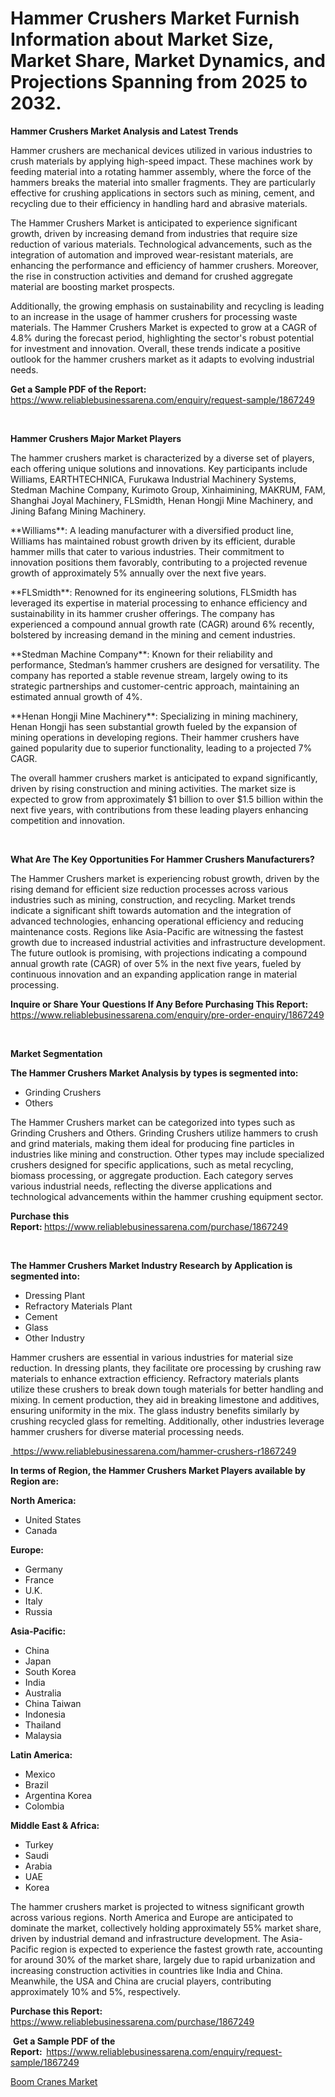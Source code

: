 <p><h1>Hammer Crushers Market Furnish Information about Market Size, Market Share, Market Dynamics, and Projections Spanning from 2025 to 2032.</h1></p><p><strong>Hammer Crushers Market Analysis and Latest Trends</strong></p>
<p><p>Hammer crushers are mechanical devices utilized in various industries to crush materials by applying high-speed impact. These machines work by feeding material into a rotating hammer assembly, where the force of the hammers breaks the material into smaller fragments. They are particularly effective for crushing applications in sectors such as mining, cement, and recycling due to their efficiency in handling hard and abrasive materials.</p><p>The Hammer Crushers Market is anticipated to experience significant growth, driven by increasing demand from industries that require size reduction of various materials. Technological advancements, such as the integration of automation and improved wear-resistant materials, are enhancing the performance and efficiency of hammer crushers. Moreover, the rise in construction activities and demand for crushed aggregate material are boosting market prospects. </p><p>Additionally, the growing emphasis on sustainability and recycling is leading to an increase in the usage of hammer crushers for processing waste materials. The Hammer Crushers Market is expected to grow at a CAGR of 4.8% during the forecast period, highlighting the sector's robust potential for investment and innovation. Overall, these trends indicate a positive outlook for the hammer crushers market as it adapts to evolving industrial needs.</p></p>
<p><strong>Get a Sample PDF of the Report:&nbsp;</strong> <a href="https://www.reliablebusinessarena.com/enquiry/request-sample/1867249?utm_campaign=2112&utm_medium=2&utm_source=Github&utm_content=ia&utm_term=19022025&utm_id=hammer-crushers">https://www.reliablebusinessarena.com/enquiry/request-sample/1867249</a></p>
<p>&nbsp;</p>
<p><strong>Hammer Crushers Major Market Players</strong></p>
<p><p>The hammer crushers market is characterized by a diverse set of players, each offering unique solutions and innovations. Key participants include Williams, EARTHTECHNICA, Furukawa Industrial Machinery Systems, Stedman Machine Company, Kurimoto Group, Xinhaimining, MAKRUM, FAM, Shanghai Joyal Machinery, FLSmidth, Henan Hongji Mine Machinery, and Jining Bafang Mining Machinery.</p><p>**Williams**: A leading manufacturer with a diversified product line, Williams has maintained robust growth driven by its efficient, durable hammer mills that cater to various industries. Their commitment to innovation positions them favorably, contributing to a projected revenue growth of approximately 5% annually over the next five years.</p><p>**FLSmidth**: Renowned for its engineering solutions, FLSmidth has leveraged its expertise in material processing to enhance efficiency and sustainability in its hammer crusher offerings. The company has experienced a compound annual growth rate (CAGR) around 6% recently, bolstered by increasing demand in the mining and cement industries.</p><p>**Stedman Machine Company**: Known for their reliability and performance, Stedman’s hammer crushers are designed for versatility. The company has reported a stable revenue stream, largely owing to its strategic partnerships and customer-centric approach, maintaining an estimated annual growth of 4%.</p><p>**Henan Hongji Mine Machinery**: Specializing in mining machinery, Henan Hongji has seen substantial growth fueled by the expansion of mining operations in developing regions. Their hammer crushers have gained popularity due to superior functionality, leading to a projected 7% CAGR.</p><p>The overall hammer crushers market is anticipated to expand significantly, driven by rising construction and mining activities. The market size is expected to grow from approximately $1 billion to over $1.5 billion within the next five years, with contributions from these leading players enhancing competition and innovation.</p></p>
<p>&nbsp;</p>
<p><strong>What Are The Key Opportunities For Hammer Crushers Manufacturers?</strong></p>
<p><p>The Hammer Crushers market is experiencing robust growth, driven by the rising demand for efficient size reduction processes across various industries such as mining, construction, and recycling. Market trends indicate a significant shift towards automation and the integration of advanced technologies, enhancing operational efficiency and reducing maintenance costs. Regions like Asia-Pacific are witnessing the fastest growth due to increased industrial activities and infrastructure development. The future outlook is promising, with projections indicating a compound annual growth rate (CAGR) of over 5% in the next five years, fueled by continuous innovation and an expanding application range in material processing.</p></p>
<p><strong>Inquire or Share Your Questions If Any Before Purchasing This Report:</strong> <a href="https://www.reliablebusinessarena.com/enquiry/pre-order-enquiry/1867249?utm_campaign=2112&utm_medium=2&utm_source=Github&utm_content=ia&utm_term=19022025&utm_id=hammer-crushers">https://www.reliablebusinessarena.com/enquiry/pre-order-enquiry/1867249</a></p>
<p>&nbsp;</p>
<p><strong>Market Segmentation</strong></p>
<p><strong>The Hammer Crushers Market Analysis by types is segmented into:</strong></p>
<p><ul><li>Grinding Crushers</li><li>Others</li></ul></p>
<p><p>The Hammer Crushers market can be categorized into types such as Grinding Crushers and Others. Grinding Crushers utilize hammers to crush and grind materials, making them ideal for producing fine particles in industries like mining and construction. Other types may include specialized crushers designed for specific applications, such as metal recycling, biomass processing, or aggregate production. Each category serves various industrial needs, reflecting the diverse applications and technological advancements within the hammer crushing equipment sector.</p></p>
<p><strong>Purchase this Report:&nbsp;</strong><a href="https://www.reliablebusinessarena.com/purchase/1867249?utm_campaign=2112&utm_medium=2&utm_source=Github&utm_content=ia&utm_term=19022025&utm_id=hammer-crushers">https://www.reliablebusinessarena.com/purchase/1867249</a></p>
<p>&nbsp;</p>
<p><strong>The Hammer Crushers Market Industry Research by Application is segmented into:</strong></p>
<p><ul><li>Dressing Plant</li><li>Refractory Materials Plant</li><li>Cement</li><li>Glass</li><li>Other Industry</li></ul></p>
<p><p>Hammer crushers are essential in various industries for material size reduction. In dressing plants, they facilitate ore processing by crushing raw materials to enhance extraction efficiency. Refractory materials plants utilize these crushers to break down tough materials for better handling and mixing. In cement production, they aid in breaking limestone and additives, ensuring uniformity in the mix. The glass industry benefits similarly by crushing recycled glass for remelting. Additionally, other industries leverage hammer crushers for diverse material processing needs.</p></p>
<p><a href="https://www.reliablebusinessarena.com/hammer-crushers-r1867249?utm_campaign=2112&utm_medium=2&utm_source=Github&utm_content=ia&utm_term=19022025&utm_id=hammer-crushers">&nbsp;https://www.reliablebusinessarena.com/hammer-crushers-r1867249</a></p>
<p><strong>In terms of Region, the Hammer Crushers Market Players available by Region are:</strong></p>
<p>
    <p> <strong> North America: </strong>
        <ul>
            <li>United States</li>
            <li>Canada</li>
        </ul>
        </p> 
    <p> <strong> Europe: </strong>
        <ul>
            <li>Germany</li>
            <li>France</li>
            <li>U.K.</li>
            <li>Italy</li>
            <li>Russia</li>
        </ul>
        </p> 
    <p> <strong> Asia-Pacific: </strong>
        <ul>
            <li>China</li>
            <li>Japan</li>
            <li>South Korea</li>
            <li>India</li>
            <li>Australia</li>
            <li>China Taiwan</li>
            <li>Indonesia</li>
            <li>Thailand</li>
            <li>Malaysia</li>
        </ul>
        </p> 
    <p> <strong> Latin America: </strong>
        <ul>
            <li>Mexico</li>
            <li>Brazil</li>
            <li>Argentina Korea</li>
            <li>Colombia</li>
        </ul>
        </p> 
    <p> <strong> Middle East & Africa: </strong>
        <ul>
            <li>Turkey</li>
            <li>Saudi</li>
            <li>Arabia</li>
            <li>UAE</li>
            <li>Korea</li>
        </ul>
    </p>
    </p>
<p><p>The hammer crushers market is projected to witness significant growth across various regions. North America and Europe are anticipated to dominate the market, collectively holding approximately 55% market share, driven by industrial demand and infrastructure development. The Asia-Pacific region is expected to experience the fastest growth rate, accounting for around 30% of the market share, largely due to rapid urbanization and increasing construction activities in countries like India and China. Meanwhile, the USA and China are crucial players, contributing approximately 10% and 5%, respectively.</p></p>
<p><strong>Purchase this Report: </strong><a href="https://www.reliablebusinessarena.com/purchase/1867249?utm_campaign=2112&utm_medium=2&utm_source=Github&utm_content=ia&utm_term=19022025&utm_id=hammer-crushers">https://www.reliablebusinessarena.com/purchase/1867249</a></p>
<p>&nbsp;<strong>Get a Sample PDF of the Report:&nbsp;&nbsp;</strong><a href="https://www.reliablebusinessarena.com/enquiry/request-sample/1867249?utm_campaign=2112&utm_medium=2&utm_source=Github&utm_content=ia&utm_term=19022025&utm_id=hammer-crushers">https://www.reliablebusinessarena.com/enquiry/request-sample/1867249</a></p>
<p><strong></strong></p>
<p><p><a href="https://github.com/AshikRahman991/Market-Research-Report-List-1/blob/main/boom-cranes-market.md?utm_campaign=2112&utm_medium=2&utm_source=Github&utm_content=ia&utm_term=19022025&utm_id=hammer-crushers">Boom Cranes Market</a></p></p>